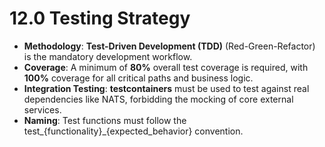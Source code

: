 # **12.0 Testing Strategy**

* **Methodology**: **Test-Driven Development (TDD)** (Red-Green-Refactor) is the mandatory development workflow.  
* **Coverage**: A minimum of **80%** overall test coverage is required, with **100%** coverage for all critical paths and business logic.  
* **Integration Testing**: **testcontainers** must be used to test against real dependencies like NATS, forbidding the mocking of core external services.  
* **Naming**: Test functions must follow the test\_{functionality}\_{expected\_behavior} convention.
